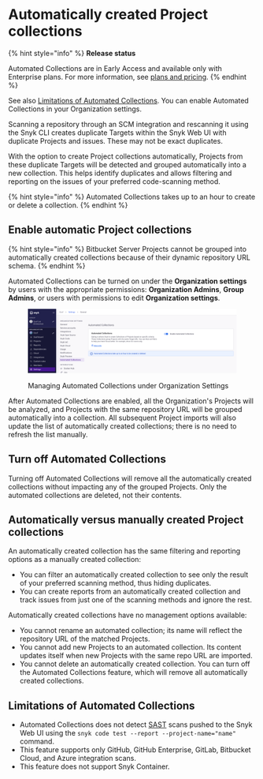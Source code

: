# Automatically created Project collections

{% hint style="info" %}
**Release status**

Automated Collections are in Early Access and available only with Enterprise plans. For more information, see [plans and pricing](https://snyk.io/plans/).
{% endhint %}

See also [Limitations of Automated Collections](automatically-created-project-collections.md#limitations-of-automated-collections). You can enable Automated Collections in your Organization settings.

Scanning a repository through an SCM integration and rescanning it using the Snyk CLI creates duplicate Targets within the Snyk Web UI with duplicate Projects and issues. These may not be exact duplicates.&#x20;

With the option to create Project collections automatically, Projects from these duplicate Targets will be detected and grouped automatically into a new collection. This helps identify duplicates and allows filtering and reporting on the issues of your preferred code-scanning method.

{% hint style="info" %}
Automated Collections takes up to an hour to create or delete a collection.
{% endhint %}

## Enable automatic Project collections

{% hint style="info" %}
Bitbucket Server Projects cannot be grouped into automatically created collections because of their dynamic repository URL schema.
{% endhint %}

Automated Collections can be turned on under the **Organization settings** by users with the appropriate permissions: **Organization Admins**, **Group Admins**, or users with permissions to edit **Organization settings**.

<figure><img src="../../.gitbook/assets/enable auto-collections (1).png" alt="Managing Automated Collections under Organization Settings"><figcaption><p>Managing Automated Collections under Organization Settings</p></figcaption></figure>

After Automated Collections are enabled, all the Organization's Projects will be analyzed, and Projects with the same repository URL will be grouped automatically into a collection. All subsequent Project imports will also update the list of automatically created collections; there is no need to refresh the list manually.&#x20;

## Turn off Automated Collections

Turning off Automated Collections will remove all the automatically created collections without impacting any of the grouped Projects. Only the automated collections are deleted, not their contents.

## Automatically versus manually created Project collections

An automatically created collection has the same filtering and reporting options as a manually created collection:

* You can filter an automatically created collection to see only the result of your preferred scanning method, thus hiding duplicates.
* You can create reports from an automatically created collection and track issues from just one of the scanning methods and ignore the rest.

Automatically created collections have no management options available:

* You cannot rename an automated collection; its name will reflect the repository URL of the matched Projects.
* You cannot add new Projects to an automated collection. Its content updates itself when new Projects with the same repo URL are imported.
* You cannot delete an automatically created collection. You can turn off the Automated Collections feature, which will remove all automatically created collections.

## Limitations of Automated Collections

* Automated Collections does not detect [SAST](../../discover-snyk/getting-started/glossary.md#sast) scans pushed to the Snyk Web UI using the `snyk code test --report --project-name="name"` command.
* This feature supports only GitHub, GitHub Enterprise, GitLab, Bitbucket Cloud, and Azure integration scans.
* This feature does not support Snyk Container.

